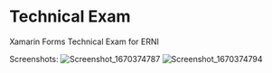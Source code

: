 # Technical Exam
 Xamarin Forms Technical Exam for ERNI
 
 Screenshots:
![Screenshot_1670374787](https://user-images.githubusercontent.com/53161032/206061909-654a913e-3189-4f3d-931a-b87e90c2bbd2.png)
![Screenshot_1670374794](https://user-images.githubusercontent.com/53161032/206061917-ce1dcf3d-6307-4c44-8b5e-854e6487c1a9.png)

